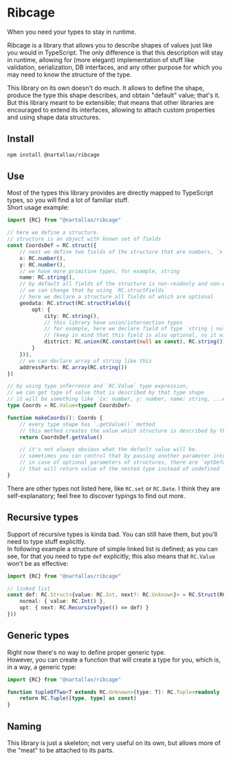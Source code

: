 # Ribcage

When you need your types to stay in runtime.  

Ribcage is a library that allows you to describe shapes of values just like you would in TypeScript. The only difference is that this description will stay in runtime, allowing for (more elegant) implementation of stuff like validation, serialization, DB interfaces, and any other purpose for which you may need to know the structure of the type.  

This library on its own doesn't do much. It allows to define the shape, produce the type this shape describes, and obtain "default" value; that's it. But this library meant to be extensible; that means that other libraries are encouraged to extend its interfaces, allowing to attach custom properties and using shape data structures.  

## Install

```bash
npm install @nartallax/ribcage
```

## Use

Most of the types this library provides are directly mapped to TypeScript types, so you will find a lot of familiar stuff.  
Short usage example:  

```typescript
import {RC} from "@nartallax/ribcage"

// here we define a structure.
// structure is an object with known set of fields
const CoordsDef = RC.struct({
	// next we define two fields of the structure that are numbers, `x` and `y`
	x: RC.number(),
	y: RC.number(),
	// we have more primitive types, for example, string
	name: RC.string(),
	// by default all fields of the structure is non-readonly and non-optional
	// we can change that by using `RC.structFields`
	// here we declare a structure all fields of which are optional
	geodata: RC.struct(RC.structFields({
		opt: {
			city: RC.string(),
			// this library have union/intersection types
			// for example, here we declare field of type `string | null`
			// (keep in mind that this field is also optional, so it will be `string | null | undefined`)
			district: RC.union(RC.constant(null as const), RC.string())
		}
	})),
	// we can declare array of string like this
	addressParts: RC.array(RC.string())
})

// by using type inferrence and `RC.Value` type expression, 
// we can get type of value that is described by that type shape
// it will be something like `{x: number, y: number, name: string, ...etc... }`
type Coords = RC.Value<typeof CoordsDef>

function makeCoords(): Coords {
	// every type shape has `.getValue()` method
	// this method creates the value which structure is described by the shape
	return CoordsDef.getValue()

	// it's not always obvious what the default value will be.
	// sometimes you can control that by passing another parameter into shape-creating function
	// in case of optional parameters of structures, there are `optDefault` and `roOptDefault` fields
	// that will return value of the nested type instead of undefined
}
```

There are other types not listed here, like `RC.set` or `RC.Date`. I think they are self-explanatory; feel free to discover typings to find out more.  

## Recursive types

Support of recursive types is kinda bad. You can still have them, but you'll need to type stuff explicitly.  
In following example a structure of simple linked list is defined; as you can see, for that you need to type `def` explicitly; this also means that `RC.Value` won't be as effective:  

```typescript
import {RC} from "@nartallax/ribcage"

// linked list
const def: RC.Struct<{value: RC.Int, next?: RC.Unknown}> = RC.Struct(RC.StructFields({
	normal: { value: RC.Int() },
	opt: { next: RC.RecursiveType(() => def) }
}))
```

## Generic types

Right now there's no way to define proper generic type.  
However, you can create a function that will create a type for you, which is, in a way, a generic type:  

```typescript
import {RC} from "@nartallax/ribcage"

function tupleOfTwo<T extends RC.Unknown>(type: T): RC.Tuple<readonly [T, T]>{
	return RC.Tuple([type, type] as const)
}
```

## Naming

This library is just a skeleton; not very useful on its own, but allows more of the "meat" to be attached to its parts.  
